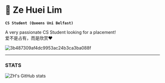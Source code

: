 # 🐲 Ze Huei Lim
**`CS Student (Queens Uni Belfast)`**

A very passionate CS Student looking for a placement!
<br />
爱不是占有，而是欣赏❤️


![3b487309af4dc9953ac24b3ca3ba088f](https://github.com/ZH-MIUMIU/ZH-MIUMIU/assets/169184850/4ca25d97-9e8e-4c7b-9c45-ba482a385492)

---
### STATS
![ZH's GitHub stats](https://github-readme-stats.vercel.app/api?username=zh-miumiu&show_icons=true&theme=dark)
